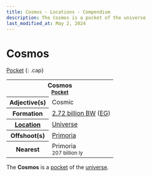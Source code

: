 ```yaml
---
title: Cosmos - Locations - Compendium
description: The Cosmos is a pocket of the universe
last_modified_at: May 2, 2024
---
```


# Cosmos
[Pocket](/compendium/locations/pocket/)
{: .cap}

<div class="table right plainlinks" markdown=0>
  <table class="table full borders smallest">
    <tr><th colspan=2>Cosmos<br><small><a href="/compendium/locations/pocket/">Pocket</a></small></th></tr>
    <tr><th>Adjective(s)</th><td>Cosmic</td></tr>
    <tr><th>Formation</th><td><a href="/compendium/events/genesis/#272-billion-bw">2.72 billion BW</a> (<a href="/compendium/events/genesis/#early-genesis">EG</a>)</td></tr>
    <tr><th><a href="/compendium/locations/">Location</a></th><td><a href="/compendium/locations/universe/">Universe</a></td></tr>
    <tr><th>Offshoot(s)</th><td><a href="/compendium/locations/primoria/">Primoria</a></td></tr>
    <tr><th>Nearest</th><td>Primoria<br><small>207 billion ly</small></td></tr>
  </table>
</div>

The **Cosmos** is a [pocket](/compendium/locations/pocket/) of the [universe](/compendium/locations/universe/).